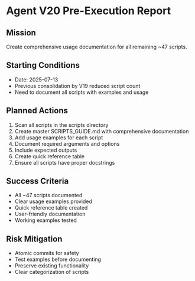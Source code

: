 # Agent V20 Pre-Execution Report

## Mission
Create comprehensive usage documentation for all remaining ~47 scripts.

## Starting Conditions
- Date: 2025-07-13
- Previous consolidation by V19 reduced script count
- Need to document all scripts with examples and usage

## Planned Actions
1. Scan all scripts in the scripts directory
2. Create master SCRIPTS_GUIDE.md with comprehensive documentation
3. Add usage examples for each script
4. Document required arguments and options
5. Include expected outputs
6. Create quick reference table
7. Ensure all scripts have proper docstrings

## Success Criteria
- All ~47 scripts documented
- Clear usage examples provided
- Quick reference table created
- User-friendly documentation
- Working examples tested

## Risk Mitigation
- Atomic commits for safety
- Test examples before documenting
- Preserve existing functionality
- Clear categorization of scripts